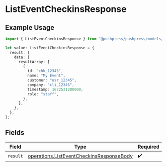 # ListEventCheckinsResponse

## Example Usage

```typescript
import { ListEventCheckinsResponse } from "@pushpress/pushpress/models/operations";

let value: ListEventCheckinsResponse = {
  result: {
    data: {
      resultArray: [
        {
          id: "chk_12345",
          name: "My Event",
          customer: "usr_12345",
          company: "cli_12345",
          timestamp: 1672531200000,
          role: "staff",
        },
      ],
    },
  },
};
```

## Fields

| Field                                                                                                | Type                                                                                                 | Required                                                                                             | Description                                                                                          |
| ---------------------------------------------------------------------------------------------------- | ---------------------------------------------------------------------------------------------------- | ---------------------------------------------------------------------------------------------------- | ---------------------------------------------------------------------------------------------------- |
| `result`                                                                                             | [operations.ListEventCheckinsResponseBody](../../models/operations/listeventcheckinsresponsebody.md) | :heavy_check_mark:                                                                                   | N/A                                                                                                  |